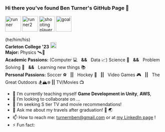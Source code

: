 ### Hi there you've found Ben Turner's GitHub Page 👋 
<img src="https://github.com/benturnerrocks/benturnerrocks/assets/85888003/4a548e5b-034c-47bd-9641-adf593400782" alt="runner" width="50"/>
<img src="https://github.com/benturnerrocks/benturnerrocks/assets/85888003/2392c4c7-00c3-42ef-a56d-df9688820b29" alt="runner2" width="50"/>
<img src="https://github.com/benturnerrocks/benturnerrocks/assets/85888003/6ba37b41-f857-4984-b189-89da723bef9f" alt="shooting player" width="50"/>
<img src="https://github.com/benturnerrocks/benturnerrocks/assets/85888003/5d14be6c-4fe9-4d67-b8a4-40e3764cb1f7" alt="goal" width="50"/> 

(he/him/his) \
**Carleton College '23** <img src="https://github.com/benturnerrocks/benturnerrocks/assets/85888003/1fe644ff-449b-4e9e-90d0-776f0a9d072c" alt="carleton college" width="20"/> \
**Major:** Physics 🛰️🔭\
**Academic Passions:** (Computer 💻 &nbsp; **&&** &nbsp; Data 📈) Science 🚀 &nbsp; **&&** &nbsp; Problem Solving 🧮 &nbsp; **&&** &nbsp; Learning new things 📚 \
**Personal Passions:** Soccer ⚽️ &nbsp; **||** &nbsp; Hockey 🏒 &nbsp; **||** &nbsp; Video Games 🎮 &nbsp; **||** &nbsp; The Great Outdoors 🏂🏔️❄️ **||** TV/Movies 📺

- 🌱 I’m currently teaching myself **Game Development in Unity**, **AWS**, 
- 👯 I’m looking to collaborate on ...
- 🤔 I’m seeking S tier TV and movie recommendations!
- 💬 Ask me about my travels after graduation! 🛫 🌏
- 📫 How to reach me: turnernben@gmail.com or at <a href="https://www.linkedin.com/in/ben-turner-4a0329229/"  target="_blank">my LinkedIn page</a> !
- ⚡ Fun fact: 
